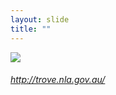 ```yaml
---
layout: slide
title: ""
---
```



<section>
<a class="stretch" href="http://trove.nla.gov.au/"><img class="rotate-left" src="{{ site.baseurl }}/assets/images/trove.png"></a>
<h6 class="rotate-left"><a class="external" href="http://trove.nla.gov.au/">http://trove.nla.gov.au/</a></h6>
</section>
